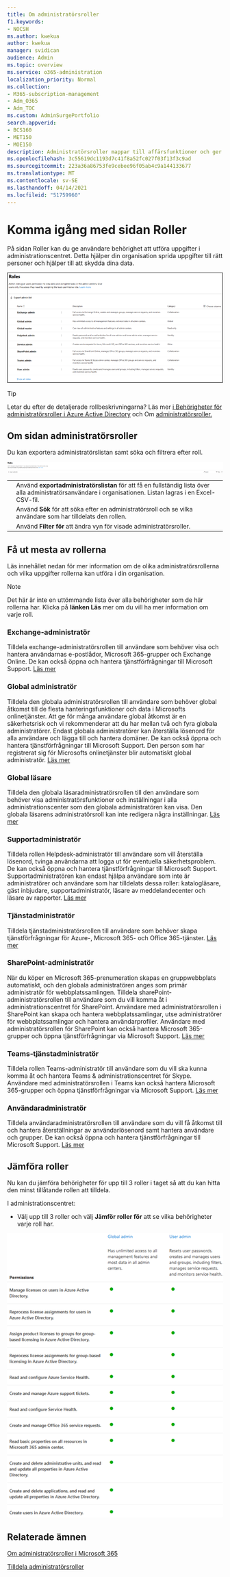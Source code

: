 ```yaml
---
title: Om administratörsroller
f1.keywords:
- NOCSH
ms.author: kwekua
author: kwekua
manager: svidican
audience: Admin
ms.topic: overview
ms.service: o365-administration
localization_priority: Normal
ms.collection:
- M365-subscription-management
- Adm_O365
- Adm_TOC
ms.custom: AdminSurgePortfolio
search.appverid:
- BCS160
- MET150
- MOE150
description: Administratörsroller mappar till affärsfunktioner och ger behörighet att utföra särskilda uppgifter i administrationscentret. Tjänstadministratören öppnar till exempel supportbegäranden hos Microsoft.
ms.openlocfilehash: 3c55619dc1193d7c41f8a52fc027f03f13f3c9ad
ms.sourcegitcommit: 223a36a86753fe9cebee96f05ab4c9a144133677
ms.translationtype: MT
ms.contentlocale: sv-SE
ms.lasthandoff: 04/14/2021
ms.locfileid: "51759960"
---
```

# <a name="get-started-with-the-roles-page"></a>Komma igång med sidan Roller

På sidan Roller kan du ge användare behörighet att utföra uppgifter i administrationscentret. Detta hjälper din organisation sprida uppgifter till rätt personer och hjälper till att skydda dina data.

![En bild som visar administratörsroller](../../media/roles-main-page.png)

> [!TIP]
> Letar du efter de detaljerade rollbeskrivningarna? Läs mer [i Behörigheter för administratörsroller i Azure Active Directory](/azure/active-directory/users-groups-roles/directory-assign-admin-roles#available-roles) och Om [administratörsroller.](/microsoft-365/admin/add-users/about-admin-roles)

## <a name="about-the-admin-roles-page"></a>Om sidan administratörsroller

Du kan exportera administratörslistan samt söka och filtrera efter roll.

![Filtrera eller importera administratörsroller](../../media/admin-role-page-options.png)

|||
|:-----|:-----|
|  <br/> |Använd **exportadministratörslistan** för att få en fullständig lista över alla administratörsanvändare i organisationen. Listan lagras i en Excel-CSV-fil.   <br/> |
|  <br/> |Använd **Sök** för att söka efter en administratörsroll och se vilka användare som har tilldelats den rollen.   <br/> |
|  <br/> |Använd **Filter för** att ändra vyn för visade administratörsroller.   <br/> |

## <a name="get-the-most-out-of-the-roles"></a>Få ut mesta av rollerna

Läs innehållet nedan för mer information om de olika administratörsrollerna och vilka uppgifter rollerna kan utföra i din organisation.

> [!NOTE]
Det här är inte en uttömmande lista över alla behörigheter som de här rollerna har. Klicka på **länken Läs** mer om du vill ha mer information om varje roll.

### <a name="exchange-admin"></a>Exchange-administratör

Tilldela exchange-administratörsrollen till användare som behöver visa och hantera användarnas e-postlådor, Microsoft 365-grupper och Exchange Online. De kan också öppna och hantera tjänstförfrågningar till Microsoft Support. [Läs mer](/microsoft-365/admin/add-users/about-exchange-online-admin-role)

### <a name="global-admin"></a>Global administratör

Tilldela den globala administratörsrollen till användare som behöver global åtkomst till de flesta hanteringsfunktioner och data i Microsofts onlinetjänster. Att ge för många användare global åtkomst är en säkerhetsrisk och vi rekommenderar att du har mellan två och fyra globala administratörer. Endast globala administratörer kan återställa lösenord för alla användare och lägga till och hantera domäner. De kan också öppna och hantera tjänstförfrågningar till Microsoft Support. Den person som har registrerat sig för Microsofts onlinetjänster blir automatiskt global administratör. [Läs mer](/microsoft-365/admin/add-users/about-admin-roles#roles-available-in-the-microsoft-365-admin-center)

### <a name="global-reader"></a>Global läsare

Tilldela den globala läsaradministratörsrollen till den användare som behöver visa administratörsfunktioner och inställningar i alla administrationscenter som den globala administratören kan visa. Den globala läsarens administratörsroll kan inte redigera några inställningar. [Läs mer](/microsoft-365/admin/add-users/about-admin-roles#roles-available-in-the-microsoft-365-admin-center)

### <a name="helpdesk-admin"></a>Supportadministratör

Tilldela rollen Helpdesk-administratör till användare som vill återställa lösenord, tvinga användarna att logga ut för eventuella säkerhetsproblem. De kan också öppna och hantera tjänstförfrågningar till Microsoft Support. Supportadministratören kan endast hjälpa användare som inte är administratörer och användare som har tilldelats dessa roller: katalogläsare, gäst inbjudare, supportadministratör, läsare av meddelandecenter och läsare av rapporter. [Läs mer](/microsoft-365/admin/add-users/about-admin-roles#roles-available-in-the-microsoft-365-admin-center)

### <a name="service-admin"></a>Tjänstadministratör

Tilldela tjänstadministratörsrollen till användare som behöver skapa tjänstförfrågningar för Azure-, Microsoft 365- och Office 365-tjänster. [Läs mer](/microsoft-365/admin/add-users/about-admin-roles#roles-available-in-the-microsoft-365-admin-center)

### <a name="sharepoint-admin"></a>SharePoint-administratör

När du köper en Microsoft 365-prenumeration skapas en gruppwebbplats automatiskt, och den globala administratören anges som primär administratör för webbplatssamlingen. Tilldela sharePoint-administratörsrollen till användare som du vill komma åt i administrationscentret för SharePoint. Användare med administratörsrollen i SharePoint kan skapa och hantera webbplatssamlingar, utse administratörer för webbplatssamlingar och hantera användarprofiler. Användare med administratörsrollen för SharePoint kan också hantera Microsoft 365-grupper och öppna tjänstförfrågningar via Microsoft Support. [Läs mer](/sharepoint/sharepoint-admin-role)

### <a name="teams-service-admin"></a>Teams-tjänstadministratör

Tilldela rollen Teams-administratör till användare som du vill ska kunna komma åt och hantera Teams & administrationscentret för Skype. Användare med administratörsrollen i Teams kan också hantera Microsoft 365-grupper och öppna tjänstförfrågningar via Microsoft Support. [Läs mer](/MicrosoftTeams/using-admin-roles)

### <a name="user-admin"></a>Användaradministratör

Tilldela användaradministratörsrollen till användare som du vill få åtkomst till och hantera återställningar av användarlösenord samt hantera användare och grupper. De kan också öppna och hantera tjänstförfrågningar till Microsoft Support. [Läs mer](/microsoft-365/admin/add-users/about-admin-roles#roles-available-in-the-microsoft-365-admin-center)

## <a name="compare-roles"></a>Jämföra roller

Nu kan du jämföra behörigheter för upp till 3 roller i taget så att du kan hitta den minst tillåtande rollen att tilldela.

I administrationscentret:

- Välj upp till 3 roller och välj **Jämför roller för** att se vilka behörigheter varje roll har.

![En bild som visar en jämförelse av administratörsroller](../../media/compare-roles-list.png)

## <a name="related-topics"></a>Relaterade ämnen

[Om administratörsroller i Microsoft 365](about-admin-roles.md)

[Tilldela administratörsroller](assign-admin-roles.md)